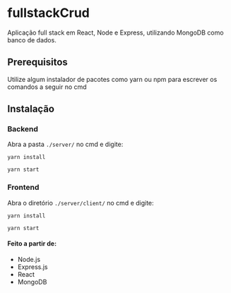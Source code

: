 # fullstackCrud
Aplicação full stack em React, Node e Express, utilizando MongoDB como banco de dados.


## Prerequisitos


Utilize algum instalador de pacotes como yarn ou npm para escrever os comandos a seguir no cmd


## Instalação



### Backend 

Abra a pasta `./server/`  no cmd e digite: 

```
yarn install
```
```
yarn start
```
### Frontend 


Abra o diretório `./server/client/` no cmd e digite: 

```
yarn install
```
```
yarn start
```

#### Feito a partir de:
- Node.js
- Express.js
- React
- MongoDB


